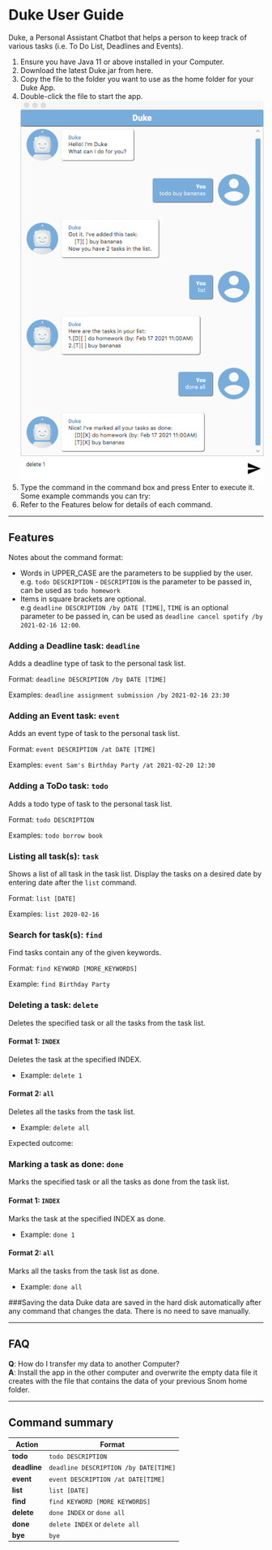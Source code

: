 # Duke User Guide
Duke, a Personal Assistant Chatbot that helps a person to keep track of various tasks (i.e. To Do List, Deadlines and Events).
1. Ensure you have Java 11 or above installed in your Computer.
1. Download the latest Duke.jar from here.
1. Copy the file to the folder you want to use as the home folder for your Duke App.
1. Double-click the file to start the app.
   ![Duke GUI](UI.png)
1. Type the command in the command box and press Enter to execute it.
   Some example commands you can try:
1. Refer to the Features below for details of each command.

--------------------------------------------------------------------------------------------------------------------
## Features
Notes about the command format:
- Words in UPPER_CASE are the parameters to be supplied by the user.<br>
e.g. `todo DESCRIPTION` - `DESCRIPTION` is the parameter to be passed in, can be used as `todo homework`
- Items in square brackets are optional.<br>
e.g `deadline DESCRIPTION /by DATE [TIME]`, `TIME` is an optional parameter to be passed in, can be used as `deadline cancel spotify /by 2021-02-16 12:00`.
  
### Adding a Deadline task: `deadline`
Adds a deadline type of task to the personal task list.

Format: `deadline DESCRIPTION /by DATE [TIME]`

Examples: `deadline assignment submission /by 2021-02-16 23:30`

### Adding an Event task: `event`
Adds an event type of task to the personal task list.

Format: `event DESCRIPTION /at DATE [TIME]`

Examples: `event Sam's Birthday Party /at 2021-02-20 12:30`

### Adding a ToDo task: `todo`
Adds a todo type of task to the personal task list.

Format: `todo DESCRIPTION`

Examples: `todo borrow book`

### Listing all task(s): `task`
Shows a list of all task in the task list. Display the tasks on a desired date by entering date after the `list` command.

Format: `list [DATE]`

Examples: `list 2020-02-16`

### Search for task(s): `find`
Find tasks contain any of the given keywords.

Format: `find KEYWORD [MORE_KEYWORDS]`

Example: `find Birthday Party`

### Deleting a task: `delete`
Deletes the specified task or all the tasks from the task list.

#### Format 1: `INDEX`
Deletes the task at the specified INDEX. 
- Example: `delete 1`

#### Format 2: `all`

Deletes all the tasks from the task list. 
- Example: `delete all`

Expected outcome:

### Marking a task as done: `done`
Marks the specified task or all the tasks as done from the task list.

#### Format 1: `INDEX`

Marks the task at the specified INDEX as done.  
- Example: `done 1`

#### Format 2: `all`

Marks all the tasks from the task list as done. 
- Example: `done all`

###Saving the data
Duke data are saved in the hard disk automatically after any command that changes the data. There is no need to save manually.

--------------------------------------------------------------------------------------------------------------------

## FAQ
**Q**: How do I transfer my data to another Computer?<br>
**A**: Install the app in the other computer and overwrite the empty data file
it creates with the file that contains the data of your previous Snom home folder.

--------------------------------------------------------------------------------------------------------------------

## Command summary

Action | Format
--------|------------------
**todo** | `todo DESCRIPTION`
**deadline** | `deadline DESCRIPTION /by DATE[TIME]`
**event** | `event DESCRIPTION /at DATE[TIME]`
**list** | `list [DATE]`
**find** | `find KEYWORD [MORE KEYWORDS]`
**delete** | `done INDEX` or `done all`
**done** | `delete INDEX` or `delete all`
**bye** | `bye`

